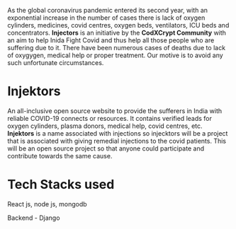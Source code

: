 As the global coronavirus pandemic entered its second year, with an exponential increase in the number of cases there is lack of oxygen cylinders, medicines, covid centres, oxygen beds, ventilators, ICU beds and concentrators. **Injectors** is an initiative by the **CodXCrypt Community** with an aim to help Inida Fight Covid and thus help all those people who are suffering due to it. There have been numerous cases of deaths due to lack of oxygygen, medical help or proper treatment. Our motive is to avoid any such unfortunate circumstances.


# Injektors
An all-inclusive open source website to provide the sufferers in India with reliable COVID-19 connects or resources. It contains verified leads for oxygen cylinders, plasma donors, medical help, covid centres, etc. **Injektors** is a name associated with injections so injecktors will be a project that is associated with giving remedial injections to the covid patients. This will be an open source project so that anyone could participate and contribute towards the same cause. 

# Tech Stacks used 
React js, node js, mongodb 


Backend - Django 
